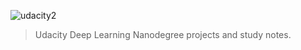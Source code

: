 ![udacity2](https://user-images.githubusercontent.com/20716798/49513726-14e3ba00-f879-11e8-862a-9c5d11ae8395.png)

 > Udacity Deep Learning Nanodegree projects and study notes.

 　 　　
 







